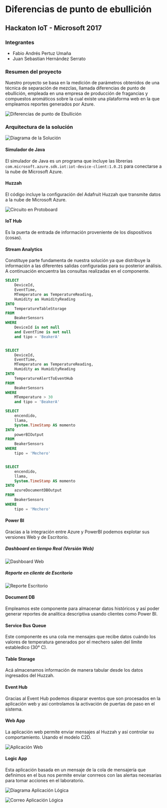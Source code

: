 # Diferencias de punto de ebullición
## Hackaton IoT - Microsoft 2017
### Integrantes
- Fabio Andrés Pertuz Umaña
- Juan Sebastian Hernández Serrato

### Resumen del proyecto
Nuestro proyecto se basa en la medición de parámetros obtenidos de una técnica de separación de mezclas, llamada diferencias de punto de ebullición, empleada en una empresa de producción de fragancias y compuestos aromáticos sobre la cual existe una plataforma web en la que empleamos reportes generados por Azure.

![Diferencias de punto de Ebullición](/assets/prueba.gif "Diferencias de punto de Ebullición")

### Arquitectura de la solución

![Diagrama de la Solución](/assets/resume.png "Diagrama de la Solución")

#### Simulador de Java

El simulador de Java es un programa que incluye las librerias `com.microsoft.azure.sdk.iot:iot-device-client:1.0.21` para conectarse a la nube de Microsoft Azure.

#### Huzzah

El código incluye la configuración del Adafruit Huzzah que transmite datos a la nube de Microsoft Azure.

![Circuito en Protoboard](/assets/proto.png "Circuito en Protoboard")

#### IoT Hub

Es la puerta de entrada de información proveniente de los dispositivos (cosas).

#### Stream Analytics

Constituye parte fundamenta de nuestra solución ya que distribuye la información a las diferentes salidas configuradas para su posterior análisis. A continuación encuentra las consultas realizadas en el componente.

```sql
SELECT
    DeviceId,
    EventTime,
    MTemperature as TemperatureReading,
    Humidity as HumidityReading
INTO
    TemperatureTableStorage
FROM
    BeakerSensors
WHERE
    DeviceId is not null
    and EventTime is not null
    and tipo = 'BeakerA'


SELECT
    DeviceId,
    EventTime,
    MTemperature as TemperatureReading,
    Humidity as HumidityReading
INTO
    TemperatureAlertToEventHub
FROM
    BeakerSensors
WHERE
    MTemperature > 30
    and tipo = 'BeakerA'

SELECT
    encendido,
    llama,
    System.TimeStamp AS momento
INTO
    powerBIOutput
FROM
    BeakerSensors
WHERE
    tipo = 'Mechero'


SELECT
    encendido,
    llama,
    System.TimeStamp AS momento
INTO
    azureDocumentDBOutput
FROM
    BeakerSensors
WHERE
    tipo = 'Mechero'
```

#### Power BI

Gracias a la integración entre Azure y PowerBI podemos explotar sus versiones Web y de Escritorio.

##### Dashboard en tiempo Real (Versión Web)

![Dashboard Web](/assets/powerbi1.png "Dashboard Web")

##### Reporte en cliente de Escritorio

![Reporte Escritorio](/assets/powerbi2.png "Reporte Escritorio")

#### Document DB

Empleamos este componente para almacenar datos históricos y así poder generar reportes de analítica descriptiva usando clientes como Power BI.

#### Service Bus Queue

Este componente es una cola me mensajes que recibe datos cuándo los valores de temperatura generados por el mechero salen del límite establedico (30° C).

#### Table Storage

Acá almacenamos información de manera tabular desde los datos ingresados del Huzzah.

#### Event Hub

Gracias al Event Hub podemos disparar eventos que son procesados en la aplicación web y así controlamos la activación de puertas de paso en el sistema.

#### Web App

La aplicación web permite enviar mensajes al Huzzah y así controlar su comportamiento. Usando el modelo C2D.

![Aplicación Web](/assets/webpage.png "Aplicación Web")

#### Logic App

Esta aplicación basada en un mensaje de la cola de mensajería que definimos en el bus nos permite enviar conrreos con las alertas necesarias para tomar acciones en el laboratorio.

![Diagrama Aplicación Lógica](/assets/logicapp.png "Diagrama Aplicación Lógica")

![Correo Aplicación Lógica](/assets/correo.png "Correo Aplicación Lógica")
